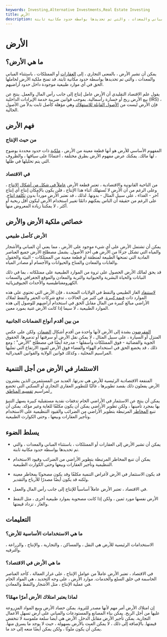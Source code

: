 ```yaml
---
keywords: Investing,Alternative Investments,Real Estate Investing
title: الأرض
description: يمكن أن تشير الأرض ، بالمعنى التجاري ، إلى الممتلكات أو العقارات ، باستثناء المباني والمعدات ، والتي تم تحديدها بواسطة حدود مكانية ثابتة.
---
```


# الأرض
## ما هي الأرض؟

يمكن أن تشير الأرض ، بالمعنى التجاري ، إلى [العقارات](/realestate) أو الممتلكات ، باستثناء المباني والمعدات ، والتي تم تحديدها بواسطة حدود مكانية ثابتة. قد تمنح ملكية الأرض لحاملها الحق في أي موارد طبيعية موجودة داخل حدود أراضيهم.

يقول علم الاقتصاد التقليدي أن الأرض عامل إنتاج إلى جانب رأس المال والعمل. ينتج عن بيع الأرض [ربح](/capitalgain) أو خسارة رأسمالية. بموجب قوانين ضريبة خدمة الإيرادات الداخلية (IRS) ، فإن الأرض ليست من [الأصول القابلة للاستهلاك](/depreciable-property) وهي مؤهلة كأصل ثابت بدلاً من الأصول الحالية.

## فهم الأرض

### من حيث الإنتاج

المفهوم الأساسي للأرض هو أنها قطعة معينة من الأرض ، [ملكية](/property) ذات حدود محددة بوضوح ، لها مالك. يمكنك عرض مفهوم الأرض بطرق مختلفة ، اعتمادًا على سياقها ، والظروف التي يتم تحليلها في ظلها.

### في الاقتصاد

من الناحية القانونية والاقتصادية ، تعتبر قطعة الأرض [عاملاً في شكل من أشكال](/factors-production) [الإنتاج](/factors-production) ، وعلى الرغم من أن الأرض لا تُستهلك أثناء هذا الإنتاج ، فلن يكون بالإمكان إنتاج أي إنتاج آخر - الغذاء ، على سبيل المثال - بدونها. لذلك ، قد نعتبر الأرض مورداً بدون [تكلفة إنتاج](/production-cost). على الرغم من حقيقة أن الناس يمكنهم دائمًا تغيير استخدام الأرض ليكون أقل ربحية أو أكثر ، لا يمكننا زيادة المعروض منها.

## خصائص ملكية الأرض والأرض

### الأرض كأصل طبيعي

يمكن أن تشتمل الأرض على أي شيء موجود على الأرض ، مما يعني أن المباني والأشجار والمياه التي تشكل جزءًا من الأرض هي أحد الأصول. يشمل مصطلح الأرض جميع العناصر المادية التي تمنحها الطبيعة لمنطقة أو قطعة معينة من الممتلكات - البيئة والحقول والغابات والمعادن والمناخ والحيوانات والأجسام أو مصادر المياه.

قد يحق لمالك الأرض الحصول على ثروة من الموارد الطبيعية على ممتلكاته ، بما في ذلك النباتات والحياة البشرية والحيوانية والتربة والمعادن والموقع الجغرافي والسمات الكهرومغناطيسية والأحداث الجيوفيزيائية.

[لاستنفاد](/depletion) الغاز الطبيعي والنفط في الولايات المتحدة ، فإن الأرض التي تحتوي على هذه الموارد ذات [قيمة كبيرة](/landvalue). في كثير من الحالات ، تدفع شركات الحفر والنفط لملاك الأراضي مبالغ كبيرة من المال مقابل الحق في استخدام أراضيهم للوصول إلى هذه الموارد الطبيعية ، لا سيما إذا كانت الأرض غنية بمورد معين.

### من بين أقدم أنواع الضمانات الجانبية

[المقرضون](/lender) بشدة إلى الأرض لأنها واحدة من أقدم أشكال [الضمان](/collateral). ولكن على عكس المنزل أو السيارة ، على سبيل المثال ، لا يمكن نقل الأرض أو سرقتها أو تدميرها. الحقوق الجوية والفضائية - فوق الممتلكات وأسفلها - مدرجة أيضًا في مصطلح "الأرض" ؛ ومع ذلك ، قد يخضع الحق في استخدام الهواء والفضاء فوق الأرض لقيود الارتفاع التي تمليها المراسيم المحلية ، وكذلك قوانين الولاية والقوانين الفيدرالية.

## الاستثمار في الأرض من أجل التنمية

المنفعة الاقتصادية الرئيسية للأرض هي ندرتها. العديد من المستثمرين الذين يشترون الأرض يفعلون ذلك بقصد تطويرها ، غالبًا للتطوير العقاري التجاري أو السكني التي تخضع لمراسيم [تقسيم المناطق .](/zoning)

يمكن أن ينتج عن الاستثمار في الأراضي الخام تدفقات نقدية مستقبلية كبيرة يسهل التنبؤ بها بمجرد تأمينها ، ولكن تطوير الأراضي يمكن أن يكون مكلفًا للغاية وغير مؤكد. يمكن أن تنبع [المخاطر](/risk) المرتبطة بتطوير الأراضي من الضرائب والقيود التنظيمية على الاستخدام وتأجير العقارات وبيعها ، وحتى الكوارث الطبيعية.

## يسلط الضوء

- يمكن أن تشير الأرض إلى العقارات أو الممتلكات ، باستثناء المباني والمعدات ، والتي تم تحديدها بواسطة حدود مكانية ثابتة.

- يمكن أن تنبع المخاطر المرتبطة بتطوير الأراضي من الضرائب وقيود الاستخدام التنظيمية وتأجير العقارات وبيعها وحتى الكوارث الطبيعية.

- قد يكون الاستثمار في الأرض لأغراض التنمية مكلفًا وقد يكون مصحوبًا بمخاطر معينة ولكنه قد يكون أيضًا مصدرًا للأرباح والتقدير.

- في الاقتصاد ، تعتبر الأرض عاملاً أساسياً للإنتاج إلى جانب رأس المال والعمل.

- الأرض نفسها مورد ثمين ، ولكن إذا كانت مصحوبة بموارد طبيعية أخرى ، مثل النفط والغاز ، تزداد قيمتها.

## التعليمات

### ما هي الاستخدامات الأساسية للأرض؟

الاستخدامات الرئيسية للأرض هي النقل ، والمساكن ، والتجارية ، والإنتاج ، والزراعة ، والترفيه.

### ما هي الأرض في الاقتصاد؟

في الاقتصاد ، تعتبر الأرض عاملاً من عوامل الإنتاج ، على غرار العمالة ، كأحد العناصر الحاسمة في خلق السلع والخدمات. موارد الأرض ، على وجه التحديد ، هي المواد الخام في عملية الإنتاج ، مثل الأشجار والنفط والمعادن.

### لماذا يعتبر امتلاك الأرض أمرًا مهمًا؟

إن امتلاك الأرض أمر مهم لأنها مصدر للثروة. يمكن حصاد الأرض وبيع المواد المزروعة عليها من أجل الربح. يمكن بناء المصانع والمستودعات والمباني على أرض تسهل الأعمال التجارية. يمكن تأجير الأرض مقابل الدخل. الأرض هي أيضا سلعة ملموسة لا تنخفض قيمتها. بالإضافة إلى ذلك ، لا يمكن العبث بالأرض بسهولة ، حيث لا يوجد ما يسرق منها. يمكن أن يكون ملوثًا ، ولكن يمكن أيضًا منعه إلى حد ما.

